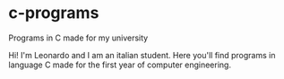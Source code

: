 # c-programs
Programs in C made for my university

Hi! I'm Leonardo and I am an italian student. Here you'll find programs in language C made for the first year of computer engineering.
